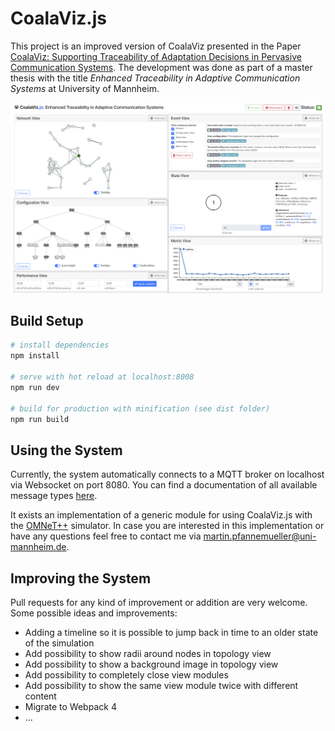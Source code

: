 # CoalaViz.js

This project is an improved version of CoalaViz presented in the Paper [CoalaViz: Supporting Traceability of Adaptation Decisions in Pervasive Communication Systems](https://ieeexplore.ieee.org/abstract/document/8730818). The development was done as part of a master thesis with the title *Enhanced Traceability in Adaptive Communication Systems* at University of Mannheim.

![Screenshot](screenshot.png)

## Build Setup

``` bash
# install dependencies
npm install

# serve with hot reload at localhost:8008
npm run dev

# build for production with minification (see dist folder)
npm run build
```

## Using the System

Currently, the system automatically connects to a MQTT broker on localhost via Websocket on port 8080. You can find a documentation of all available message types [here](message_types.md).

It exists an implementation of a generic module for using CoalaViz.js with the [OMNeT++](https://omnetpp.org/) simulator. In case you are interested in this implementation or have any questions feel free to contact me via [martin.pfannemueller@uni-mannheim.de](mailto:martin.pfannemueller@uni-mannheim.de).

## Improving the System

Pull requests for any kind of improvement or addition are very welcome. Some possible ideas and improvements:

- Adding a timeline so it is possible to jump back in time to an older state of the simulation
- Add possibility to show radii around nodes in topology view
- Add possibility to show a background image in topology view
- Add possibility to completely close view modules
- Add possibility to show the same view module twice with different content
- Migrate to Webpack 4
- ...